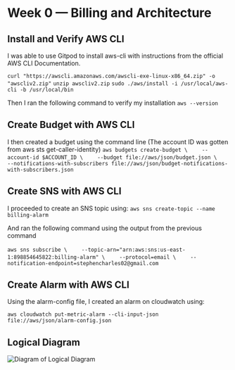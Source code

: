 # Week 0 — Billing and Architecture

## Install and Verify AWS CLI

I was able to use Gitpod to install aws-cli with instructions from the official AWS CLI Documentation.

`curl "https://awscli.amazonaws.com/awscli-exe-linux-x86_64.zip" -o "awscliv2.zip"`
`unzip awscliv2.zip`
`sudo ./aws/install -i /usr/local/aws-cli -b /usr/local/bin`

Then I ran the following command to verify my installation
`aws --version`

## Create Budget with AWS CLI
I then created a budget using the command line (The account ID was gotten from aws sts get-caller-identity)
`aws budgets create-budget \`
`    --account-id $ACCOUNT_ID \`
`    --budget file://aws/json/budget.json \`
`    --notifications-with-subscribers file://aws/json/budget-notifications-with-subscribers.json`

## Create SNS with AWS CLI

I proceeded to create an SNS topic using:
`aws sns create-topic --name billing-alarm`

And ran the following command using the output from the previous command

`aws sns subscribe \`
`    --topic-arn="arn:aws:sns:us-east-1:898854645822:billing-alarm" \`
`    --protocol=email \`
`    --notification-endpoint=stephencharles02@gmail.com`


## Create Alarm with AWS CLI

Using the alarm-config file, I created an alarm on cloudwatch using:

`aws cloudwatch put-metric-alarm --cli-input-json file://aws/json/alarm-config.json`


## Logical Diagram
![Diagram of Logical Diagram](/workspace/aws-bootcamp-cruddur-2023/logical-diagram.png)
